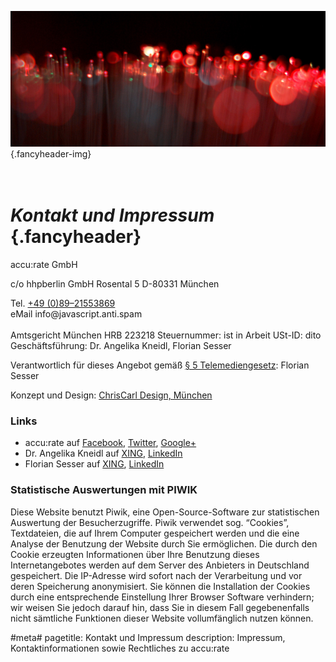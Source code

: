 ![](/img/accurate-bild-start.jpg) {.fancyheader-img}
# <br /> *Kontakt und Impressum* {.fancyheader}

<div class="vcard">
<span class="org">accu:rate GmbH</span>
<p class="adr">
<span class="extended-address">c/o hhpberlin GmbH</span>
<span class="street-address">Rosental 5</span>
<span class="postal-code">D-80331</span> <span class="locality">M&uuml;nchen</span>
</p>
Tel. <a class="tel" href="tel:+498921553869">+49 (0)89&ndash;21553869</a><br />
eMail <span class="email mailadresse" data-to="info">info@javascript.anti.spam</span>
</div>

<br />
Amtsgericht München HRB 223218  
Steuernummer: ist in Arbeit  
USt-ID: dito  
<span class="fn">Geschäftsführung: Dr. Angelika Kneidl, Florian Sesser</span>

Verantwortlich für dieses Angebot gemäß [§ 5 Telemediengesetz](http://www.gesetze-im-internet.de/tmg/__5.html): Florian Sesser

Konzept und Design: <a href="http://www.chriscarl.de/" target="_blank" title="ChrisCarl Design, München. Informieren, begeistern, prägen.">ChrisCarl Design, München</a>

### Links

- accu:rate auf [Facebook](https://www.facebook.com/accurate-1456190694613967), [Twitter](https://twitter.com/accu_rate), [Google+](https://plus.google.com/114301206581107760302)
- Dr. Angelika Kneidl auf [XING](https://www.xing.com/profile/Angelika_Kneidl), [LinkedIn](https://de.linkedin.com/in/dr-angelika-kneidl-aabb95a8)
- Florian Sesser auf [XING](https://www.xing.com/profile/Florian_Sesser), [LinkedIn](https://de.linkedin.com/in/florian-sesser-88a6aab5)

### Statistische Auswertungen mit PIWIK

Diese Website benutzt Piwik, eine Open-Source-Software zur statistischen Auswertung der Besucherzugriffe. Piwik verwendet sog. “Cookies”, Textdateien, die auf Ihrem Computer gespeichert werden und die eine Analyse der Benutzung der Website durch Sie ermöglichen. Die durch den Cookie erzeugten Informationen über Ihre Benutzung dieses Internetangebotes werden auf dem Server des Anbieters in Deutschland gespeichert. Die IP-Adresse wird sofort nach der Verarbeitung und vor deren Speicherung anonymisiert. Sie können die Installation der Cookies durch eine entsprechende Einstellung Ihrer Browser Software verhindern; wir weisen Sie jedoch darauf hin, dass Sie in diesem Fall gegebenenfalls nicht sämtliche Funktionen dieser Website vollumfänglich nutzen können.


#meta#
pagetitle: Kontakt und Impressum
description: Impressum, Kontaktinformationen sowie Rechtliches zu accu:rate


